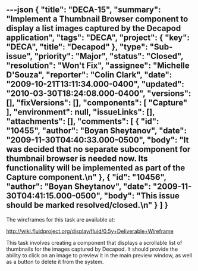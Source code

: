 ---json
{
  "title": "DECA-15",
  "summary": "Implement a Thumbnail Browser component to display a list images captured by the Decapod application",
  "tags": "DECA",
  "project": {
    "key": "DECA",
    "title": "Decapod"
  },
  "type": "Sub-issue",
  "priority": "Major",
  "status": "Closed",
  "resolution": "Won't Fix",
  "assignee": "Michelle D'Souza",
  "reporter": "Colin Clark",
  "date": "2009-10-21T13:11:34.000-0400",
  "updated": "2010-03-30T18:24:08.000-0400",
  "versions": [],
  "fixVersions": [],
  "components": [
    "Capture"
  ],
  "environment": null,
  "issueLinks": [],
  "attachments": [],
  "comments": [
    {
      "id": "10455",
      "author": "Boyan Sheytanov",
      "date": "2009-11-30T04:40:33.000-0500",
      "body": "It was decided that no separate subcomponent for thumbnail browser is needed now. Its functionality will be implemented as part of  the Capture component.\n"
    },
    {
      "id": "10456",
      "author": "Boyan Sheytanov",
      "date": "2009-11-30T04:41:15.000-0500",
      "body": "This issue should be marked resolved/closed.\n"
    }
  ]
}
---
The wireframes for this task are available at:

<http://wiki.fluidproject.org/display/fluid/0.5y+Deliverable+Wireframe>

This task involves creating a component that displays a scrollable list of thumbnails for the images captured by Decapod. It should provide the ability to click on an image to preview it in the main preview window, as well as a button to delete it from the system.

        